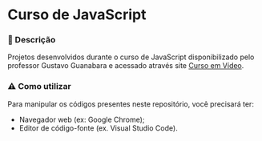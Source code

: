 # Curso de JavaScript

### 📌 Descrição
Projetos desenvolvidos durante o curso de JavaScript disponibilizado pelo professor Gustavo Guanabara e acessado através site [Curso em Vídeo](https://www.cursoemvideo.com/).

### ⚠ Como utilizar
Para manipular os códigos presentes neste repositório, você precisará ter:

- Navegador web (ex: Google Chrome);
- Editor de código-fonte (ex. Visual Studio Code).
